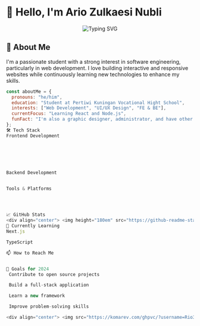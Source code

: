# 👋 Hello, I'm Ario Zulkaesi Nubli 

<div align="center">
  <img src="https://readme-typing-svg.demolab.com?font=Fira+Code&pause=1000&color=4F8CC9&width=435&lines=Student+%7C+Web+Developer+%7C+Tech+Enthusiast" alt="Typing SVG" />
</div>

## 🚀 About Me

I'm a passionate student with a strong interest in software engineering, particularly in web development. I love building interactive and responsive websites while continuously learning new technologies to enhance my skills.

```javascript
const aboutMe = {
  pronouns: "he/him",
  education: "Student at Pertiwi Kuningan Vocational Hight School",
  interests: ["Web Development", "UI/UX Design", "FE & BE"],
  currentFocus: "Learning React and Node.js",
  funFact: "I'm also a graphic designer, administrator, and have other skills"
};
🛠 Tech Stack
Frontend Development






Backend Development


Tools & Platforms




📈 GitHub Stats
<div align="center"> <img height="180em" src="https://github-readme-stats.vercel.app/api?username=Rio3zN9G&show_icons=true&theme=algolia&include_all_commits=true&count_private=true"/> <img height="180em" src="https://github-readme-stats.vercel.app/api/top-langs/?username=Rio3zN9G&layout=compact&langs_count=8&theme=algolia"/> </div>
🌱 Currently Learning
Next.js

TypeScript

📫 How to Reach Me


🎯 Goals for 2024
 Contribute to open source projects

 Build a full-stack application

 Learn a new framework

 Improve problem-solving skills

<div align="center"> <img src="https://komarev.com/ghpvc/?username=Rio3zN9G&label=Profile%20views&color=0e75b6&style=flat" alt="profile views" /> </div> ```
